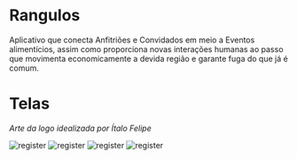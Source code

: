 # Rangulos
Aplicativo que conecta Anfitriões e Convidados em meio a Eventos alimentícios, assim como proporciona novas interações humanas ao passo que movimenta economicamente a devida região e garante fuga do que já é comum.

# Telas
 *Arte da logo idealizada por Ítalo Felipe*
 
![register](resources/register.png)
![register](resources/geral.png)
![register](resources/detail-my.png)
![register](resources/my.png)
